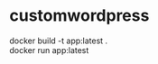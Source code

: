 # customwordpress

docker build -t app:latest .                                                        
docker run app:latest
